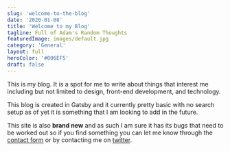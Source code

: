 ```yaml
---
slug: 'welcome-to-the-blog'
date: '2020-01-08'
title: 'Welcome to my Blog'
tagline: Full of Adam's Random Thoughts
featuredImage: images/default.jpg
category: 'General'
layout: full
heroColor: '#006EF5'
draft: false
---
```


This is my blog. It is a spot for me to write about things that interest me including but not limited to design, front-end development, and technology.

This blog is created in Gatsby and it currently pretty basic with no search setup as of yet it is something that I am looking to add in the future.

This site is also **brand new** and as such I am sure it has its bugs that need to be worked out so if you find something you can let me know through the [contact form](/contact) or by contacting me on [twitter](https://twitter.com/adamwebster).

<BuyMeACoffeeWidget />
